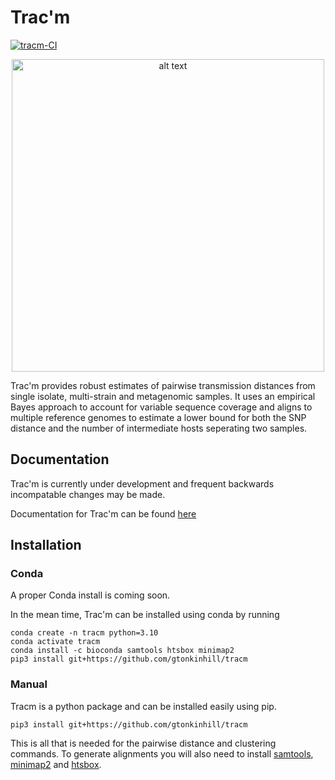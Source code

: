 # Trac'm

[![tracm-CI](https://github.com/gtonkinhill/tracm/actions/workflows/tracm_test.yml/badge.svg)](https://github.com/gtonkinhill/tracm/actions/workflows/tracm_test.yml)

<p align="center">
<img src="https://github.com/gtonkinhill/tracm/blob/main/docs/_figures/tracm_logo.png" alt="alt text" width="500">
</p>

Trac'm provides robust estimates of pairwise transmission distances from single isolate, multi-strain and metagenomic samples. It uses an empirical Bayes approach to account for variable sequence coverage and aligns to multiple reference genomes to estimate a lower bound for both the SNP distance and the number of intermediate hosts seperating two samples.

## Documentation

Trac'm is currently under development and frequent backwards incompatable changes may be made.

Documentation for Trac'm can be found [here](https://gtonkinhill.github.io/tracm)

## Installation

### Conda

A proper Conda install is coming soon.

In the mean time, Trac'm can be installed using conda by running

```
conda create -n tracm python=3.10
conda activate tracm
conda install -c bioconda samtools htsbox minimap2
pip3 install git+https://github.com/gtonkinhill/tracm
```

### Manual

Tracm is a python package and can be installed easily using pip. 

```
pip3 install git+https://github.com/gtonkinhill/tracm
```

This is all that is needed for the pairwise distance and clustering commands. To generate alignments you will also need to install [samtools](http://www.htslib.org/), [minimap2](https://github.com/lh3/minimap2) and [htsbox](https://github.com/lh3/htsbox).

